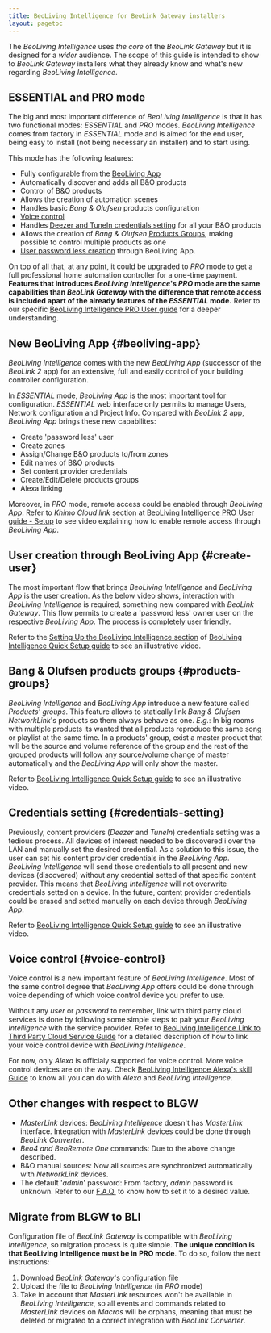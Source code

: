 ```yaml
---
title: BeoLiving Intelligence for BeoLink Gateway installers
layout: pagetoc
---
```


The _BeoLiving Intelligence_ uses _the core_ of the _BeoLink Gateway_ but it is designed for a _wider_ audience.
The scope of this guide is intended to show to _BeoLink Gateway_ installers what they already know and what's new regarding _BeoLiving Intelligence_.

## ESSENTIAL and PRO mode

The big and most important difference of _BeoLiving Intelligence_ is that it has two functional modes: _ESSENTIAL_ and _PRO_ modes. _BeoLiving 
Intelligence_ comes from factory in _ESSENTIAL_ mode and is aimed for the end user, being easy to install (not being necessary an installer) and 
to start using. 

This mode has the following features: 

 - Fully configurable from the [BeoLiving App](#beoliving-app)
 - Automatically discover and adds all B&O products
 - Control of B&O products
 - Allows the creation of automation scenes
 - Handles basic _Bang & Olufsen_ products configuration
 - [Voice control](#voice-control)
 - Handles [Deezer and TuneIn credentials setting](#credentials-setting) for all your B&O products
 - Allows the creation of _Bang & Olufsen_ [Products Groups](#products-groups), making possible to control multiple products as one
 - [User password less creation](#create-user) through BeoLiving App.  

On top of all that, at any point, it could be upgraded to _PRO_ mode to get a full professional home automation controller for a one-time payment.
 **Features that introduces _BeoLiving Intelligence_'s _PRO_ mode are the same capabilities than _BeoLink Gateway_ with the difference that remote
access is included apart of the already features of the _ESSENTIAL_ mode.** Refer to our specific [BeoLiving Intelligence PRO User guide](bli-pro-user-guide.md) for a deeper understanding.

## New BeoLiving App {#beoliving-app}

_BeoLiving Intelligence_ comes with the new _BeoLiving App_ (successor of the _BeoLink 2_ app) for an extensive, full and easily control of your 
building controller configuration.

In _ESSENTIAL_ mode, _BeoLiving App_ is the most important tool for configuration. _ESSENTIAL_ web interface only permits to manage Users, Network
 configuration and Project Info. Compared with _BeoLink 2_ app, _BeoLiving App_ brings these new capabilites: 

- Create 'password less' user
- Create zones
- Assign/Change B&O products to/from zones
- Edit names of B&O products
- Set content provider credentials
- Create/Edit/Delete products groups
- Alexa linking

Moreover, in _PRO_ mode, remote access could be enabled through _BeoLiving App_. Refer to _Khimo Cloud link_ section at [BeoLiving Intelligence PRO User guide - Setup](bli-pro-user-guide.md#setup) to see video explaining how to enable remote access through _BeoLiving App_.

## User creation through BeoLiving App {#create-user}

The most important flow that brings _BeoLiving Intelligence_ and _BeoLiving App_ is the user creation. As the below video shows, interaction with 
_BeoLiving Intelligence_ is required, something new compared with _BeoLink Gateway_. This flow permits to create a 'password less' owner user on 
the respective _BeoLiving App_. The process is completely user friendly.

Refer to the [Setting Up the BeoLiving Intelligence section](bli-quick-setup-guide.md#setup) of 
[BeoLiving Intelligence Quick Setup guide](bli-quick-setup-guide.md) to see an illustrative video.

## Bang & Olufsen products groups {#products-groups}

_BeoLiving Intelligence_ and _BeoLiving App_ introduce a new feature called _Products' groups_. This feature allows to statically link _Bang & Olufsen NetworkLink_'s products so them always behave as one. _E.g._: In big rooms with multiple products its wanted that all products reproduce the
same song or playlist at the same time. In a products' group, exist a master product that will be the source and volume reference of the
group and the rest of the grouped products will follow any source/volume change of master automatically and the _BeoLiving App_ will only
show the master.

Refer to [BeoLiving Intelligence Quick Setup guide](bli-quick-setup-guide.md#products-groups) to see an illustrative video.

## Credentials setting {#credentials-setting}

Previously, content providers (_Deezer_ and _TuneIn_) credentials setting was a tedious process. All devices of interest needed to be discovered i
over the LAN and manually set the desired credential.
As a solution to this issue, the user can set his content provider credentials in the _BeoLiving App_. _BeoLiving Intelligence_ will send those 
credentials to all present and new devices (discovered) without any credential setted of that specific content provider. This means that 
_BeoLiving Intelligence_ will not overwrite credentials setted on a device. In the future, content provider credentials could be erased and setted manually on each device through _BeoLiving App_.

Refer to [BeoLiving Intelligence Quick Setup guide](bli-quick-setup-guide.md#products-groups) to see an illustrative video.

## Voice control {#voice-control}

Voice control is a new important feature of _BeoLiving Intelligence_. Most of the same control degree that _BeoLiving App_ offers could be done 
through voice depending of which voice control device you prefer to use.  

Without any _user_ or _password_ to remember, link with third party cloud services is done by following some simple steps to pair your _BeoLiving 
Intelligence_ with the service provider. Refer to [BeoLiving Intelligence Link to Third Party Cloud Service Guide](bli-link-third-party-service.md
) for a detailed description of how to link your voice control device with _BeoLiving Intelligence_.

For now, only _Alexa_ is officialy supported for voice control. More voice control devices are on the way. Check [BeoLiving Intelligence Alexa's 
skill Guide](bli-alexa.md) to know all you can do with _Alexa_ and _BeoLiving Intelligence_.

## Other changes with respect to BLGW  

- _MasterLink_ devices: _BeoLiving Intelligence_ doesn't has _MasterLink_ interface. Integration with _MasterLink_ devices could be done through 
_BeoLink Converter_.
- _Beo4 and BeoRemote One_ commands: Due to the above change described.
- B&O manual sources: Now all sources are synchronized automatically with _NetworkLink_ devices.
- The default '_admin_' password: From factory, _admin_ password is unknown. Refer to our [F.A.Q.](bli-faq.md#admin-password) to know how to set 
it to a desired value.

## Migrate from BLGW to BLI

Configuration file of _BeoLink Gateway_ is compatible with _BeoLiving Intelligence_, so migration process is quite simple. **The unique condition 
is that BeoLiving Intelligence must be in PRO mode**. To do so, follow the next instructions:

1. Download _BeoLink Gateway_'s configuration file
2. Upload the file to _BeoLiving Intelligence_ (in _PRO_ mode)
3. Take in account that _MasterLink_ resources won't be available in _BeoLiving Intelligence_, so all events and commands related to _MasterLink_ 
devices on _Macros_ will be orphans, meaning that must be deleted or migrated to a correct integration with _BeoLink Converter_.
